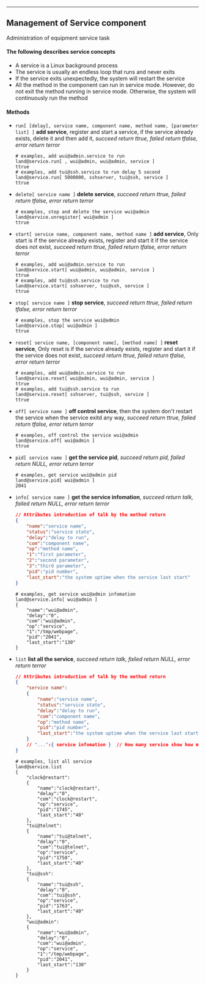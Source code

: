 ***

## Management of Service component
Administration of equipment service task

#### The following describes service concepts
* A service is a Linux background process
* The service is usually an endless loop that runs and never exits
* If the service exits unexpectedly, the system will restart the service
* All the method in the component can run in service mode. However, do not exit the method running in service mode. Otherwise, the system will continuously run the method  


#### **Methods**

+ `run[ [delay], service name, component name, method name, [parameter list] ]` **add service**, register and start a service, if the service already exists, delete it and then add it, *succeed return ttrue, failed return tfalse, error return terror*
    ```shell
    # examples, add wui@admin.service to run
    land@service.run[ , wui@admin, wui@admin, service ]
    ttrue
    # examples, add tui@ssh.service to run delay 5 second
    land@service.run[ 5000000, sshserver, tui@ssh, service ]
    ttrue    
    ```

+ `delete[ service name ]` **delete service**, *succeed return ttrue, failed return tfalse, error return terror*
    ```shell
    # examples, stop and delete the service wui@admin
    land@service.unregister[ wui@admin ]
    ttrue   
    ```

+ `start[ service name, component name, method name ]` **add service**, Only start is if the service already exists, register and start it if the service does not exist, *succeed return ttrue, failed return tfalse, error return terror*
    ```shell
    # examples, add wui@admin.service to run
    land@service.start[ wui@admin, wui@admin, service ]
    ttrue
    # examples, add tui@ssh.service to run
    land@service.start[ sshserver, tui@ssh, service ]
    ttrue    
    ```

+ `stop[ service name ]` **stop service**, *succeed return ttrue, failed return tfalse, error return terror*
    ```shell
    # examples, stop the service wui@admin
    land@service.stop[ wui@admin ]
    ttrue   
    ```

+ `reset[ service name, [component name], [method name] ]` **reset service**, Only reset is if the service already exists, register and start it if the service does not exist, *succeed return ttrue, failed return tfalse, error return terror*
    ```shell
    # examples, add wui@admin.service to run
    land@service.reset[ wui@admin, wui@admin, service ]
    ttrue
    # examples, add tui@ssh.service to run
    land@service.reset[ sshserver, tui@ssh, service ]
    ttrue    
    ```

+ `off[ service name ]` **off control service**, then the system don't restart the service when the service exitd any way, *succeed return ttrue, failed return tfalse, error return terror*
    ```shell
    # examples, off control the service wui@admin
    land@service.off[ wui@admin ]
    ttrue   
    ```


+ `pid[ service name ]` **get the service pid**, *succeed return pid, failed return NULL, error return terror*
    ```shell
    # examples, get service wui@admin pid
    land@service.pid[ wui@admin ]
    2041   
    ```

+ `info[ service name ]` **get the service infomation**, *succeed return talk, failed return NULL, error return terror*
    ```json
    // Attributes introduction of talk by the method return
    {
        "name":"service name",                                         // [ string ]
        "status":"service state",                                      // [ "start", "reset", "off", "stop", "unregister", "finish" ]
        "delay":"delay to run",                                        // [ number ], the unit in microsecond
        "com":"component name",                                        // [ string ]
        "op":"method name",                                            // [ string ]
        "1":"first parameter",                                         // [ string or talk ]
        "2":"second parameter",                                        // [ string or talk ]
        "3":"third parameter",                                         // [ string or talk ]
        "pid":"pid number",                                            // [ number ]
        "last_start":"the system uptime when the service last start"   // [ number ]
    }    
    ```
    ```shell
    # examples, get service wui@admin infomation
    land@service.info[ wui@admin ]
    {
        "name":"wui@admin",
        "delay":"0",
        "com":"wui@admin",
        "op":"service",
        "1":"/tmp/webpage",
        "pid":"2041",
        "last_start":"130"
    }
    ```

+ `list` **list all the service**, *succeed return talk, failed return NULL, error return terror*
    ```json
    // Attributes introduction of talk by the method return
    {
        "service name":
        {
            "name":"service name",                                         // [ string ]
            "status":"service state",                                      // [ "start", "reset", "off", "stop", "unregister", "finish" ]
            "delay":"delay to run",                                        // [ number ], the unit in microsecond
            "com":"component name",                                        // [ string ]
            "op":"method name",                                            // [ string ]
            "pid":"pid number",                                            // [ number ]
            "last_start":"the system uptime when the service last start"   // [ number ]
        }
        // "...":{ service infomation }  // How many service show how many properties
    }    
    ```
    ```shell
    # examples, list all service
    land@service.list
    {
        "clock@restart":
        {
            "name":"clock@restart",
            "delay":"0",
            "com":"clock@restart",
            "op":"service",
            "pid":"1745",
            "last_start":"40"
        },
        "tui@telnet":
        {
            "name":"tui@telnet",
            "delay":"0",
            "com":"tui@telnet",
            "op":"service",
            "pid":"1758",
            "last_start":"40"
        },
        "tui@ssh":
        {
            "name":"tui@ssh",
            "delay":"0",
            "com":"tui@ssh",
            "op":"service",
            "pid":"1763",
            "last_start":"40"
        },
        "wui@admin":
        {
            "name":"wui@admin",
            "delay":"0",
            "com":"wui@admin",
            "op":"service",
            "1":"/tmp/webpage",
            "pid":"2041",
            "last_start":"130"
        }
    }
    ```
